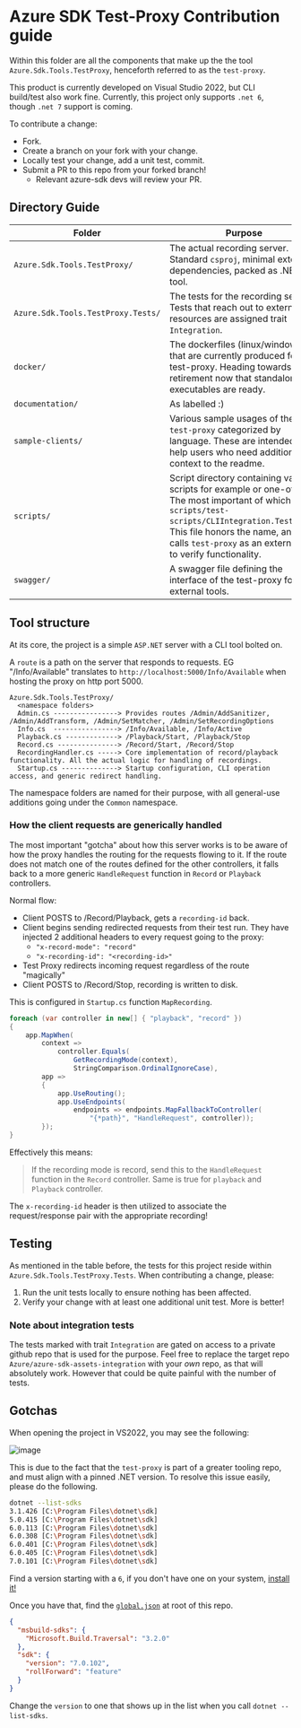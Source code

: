 # Azure SDK Test-Proxy Contribution guide

Within this folder are all the components that make up the the tool `Azure.Sdk.Tools.TestProxy`, henceforth referred to as the `test-proxy`.

This product is currently developed on Visual Studio 2022, but CLI build/test also work fine. Currently, this project only supports `.net 6`, though `.net 7` support is coming.

To contribute a change:

- Fork.
- Create a branch on your fork with your change.
- Locally test your change, add a unit test, commit.
- Submit a PR to this repo from your forked branch!
  - Relevant azure-sdk devs will review your PR.

## Directory Guide

| Folder | Purpose |
|---|---|
| `Azure.Sdk.Tools.TestProxy/` | The actual recording server. Standard `csproj`, minimal external dependencies, packed as .NET tool.  |
| `Azure.Sdk.Tools.TestProxy.Tests/` | The tests for the recording server. Tests that reach out to external resources are assigned trait `Integration`. |
| `docker/` | The dockerfiles (linux/windows) that are currently produced for the test-proxy. Heading towards retirement now that standalone executables are ready. |
| `documentation/` | As labelled :) |
| `sample-clients/` | Various sample usages of the `test-proxy` categorized by language. These are intended to help users who need additional context to the readme. |
| `scripts/` | Script directory containing various scripts for example or one-off use. The most important of which is `scripts/test-scripts/CLIIntegration.Tests.ps1`. This file honors the name, and calls `test-proxy` as an external tool to verify functionality. |
| `swagger/` | A swagger file defining the interface of the test-proxy for external tools. |

## Tool structure

At its core, the project is a simple `ASP.NET` server with a CLI tool bolted on.

A `route` is a path on the server that responds to requests. EG "/Info/Available" translates to `http://localhost:5000/Info/Available` when hosting the proxy on http port 5000.

```
Azure.Sdk.Tools.TestProxy/
  <namespace folders>
  Admin.cs ----------------> Provides routes /Admin/AddSanitizer, /Admin/AddTransform, /Admin/SetMatcher, /Admin/SetRecordingOptions
  Info.cs  ----------------> /Info/Available, /Info/Active
  Playback.cs -------------> /Playback/Start, /Playback/Stop
  Record.cs ---------------> /Record/Start, /Record/Stop
  RecordingHandler.cs -----> Core implementation of record/playback functionality. All the actual logic for handling of recordings.
  Startup.cs --------------> Startup configuration, CLI operation access, and generic redirect handling.
```

The namespace folders are named for their purpose, with all general-use additions going under the `Common` namespace.

### How the client requests are generically handled

The most important "gotcha" about how this server works is to be aware of how the proxy handles the routing for the requests flowing to it. If the route does not match one of the routes defined for the other controllers, it falls back to a more generic `HandleRequest` function in `Record` or `Playback` controllers.

Normal flow:

- Client POSTS to /Record/Playback, gets a `recording-id` back.
- Client begins sending redirected requests from their test run. They have injected 2 additional headers to every request going to the proxy:
  - `"x-record-mode": "record"`
  - `"x-recording-id": "<recording-id>"`
- Test Proxy redirects incoming request regardless of the route "magically"
- Client POSTS to /Record/Stop, recording is written to disk.

This is configured in `Startup.cs` function `MapRecording`.

```cs
foreach (var controller in new[] { "playback", "record" })
{
    app.MapWhen(
        context =>
            controller.Equals(
                GetRecordingMode(context),
                StringComparison.OrdinalIgnoreCase),
        app =>
        {
            app.UseRouting();
            app.UseEndpoints(
                endpoints => endpoints.MapFallbackToController(
                    "{*path}", "HandleRequest", controller));
        });
}
```

Effectively this means:

> If the recording mode is record, send this to the `HandleRequest` function in the `Record` controller. Same is true for `playback` and `Playback` controller.

The `x-recording-id` header is then utilized to associate the request/response pair with the appropriate recording!

## Testing

As mentioned in the table before, the tests for this project reside within `Azure.Sdk.Tools.TestProxy.Tests`. When contributing a change, please:

1. Run the unit tests locally to ensure nothing has been affected.
2. Verify your change with at least one additional unit test. More is better!

### Note about integration tests

The tests marked with trait `Integration` are gated on access to a private github repo that is used for the purpose. Feel free to replace the target repo `Azure/azure-sdk-assets-integration` with your _own_ repo, as that will absolutely work. However that could be quite painful with the number of tests.

## Gotchas

When opening the project in VS2022, you may see the following:

![image](https://user-images.githubusercontent.com/45376673/218187142-040881c7-2dfa-4f9f-84c6-c2058d7c878c.png)


This is due to the fact that the `test-proxy` is part of a greater tooling repo, and must align with a pinned .NET version. To resolve this issue easily, please do the following.

```bash
dotnet --list-sdks
3.1.426 [C:\Program Files\dotnet\sdk]
5.0.415 [C:\Program Files\dotnet\sdk]
6.0.113 [C:\Program Files\dotnet\sdk]
6.0.308 [C:\Program Files\dotnet\sdk]
6.0.401 [C:\Program Files\dotnet\sdk]
6.0.405 [C:\Program Files\dotnet\sdk]
7.0.101 [C:\Program Files\dotnet\sdk]
```

Find a version starting with a `6`, if you don't have one on your system, [install it!](https://dotnet.microsoft.com/en-us/download/dotnet/6.0)

Once you have that, find the [`global.json`](https://learn.microsoft.com/en-us/dotnet/core/tools/global-json) at root of this repo.

```json
{
  "msbuild-sdks": {
    "Microsoft.Build.Traversal": "3.2.0"
  },
  "sdk": {
    "version": "7.0.102",
    "rollForward": "feature"
  }
}
```

Change the `version` to one that shows up in the list when you call `dotnet --list-sdks`.
